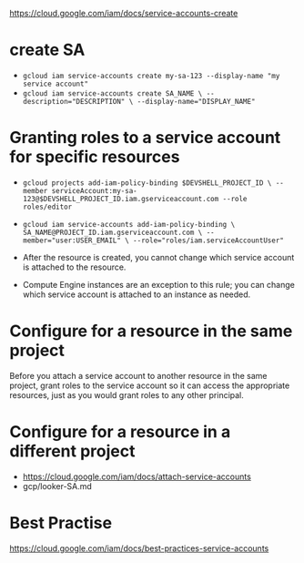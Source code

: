 https://cloud.google.com/iam/docs/service-accounts-create

# create SA
- `gcloud iam service-accounts create my-sa-123 --display-name "my service account"`
- `gcloud iam service-accounts create SA_NAME \
    --description="DESCRIPTION" \
    --display-name="DISPLAY_NAME"`
  
# Granting roles to a service account for specific resources
- `gcloud projects add-iam-policy-binding $DEVSHELL_PROJECT_ID \
    --member serviceAccount:my-sa-123@$DEVSHELL_PROJECT_ID.iam.gserviceaccount.com --role roles/editor`
- `gcloud iam service-accounts add-iam-policy-binding \
    SA_NAME@PROJECT_ID.iam.gserviceaccount.com \
    --member="user:USER_EMAIL" \
    --role="roles/iam.serviceAccountUser"`


- After the resource is created, you cannot change which service account is attached to the resource.
- Compute Engine instances are an exception to this rule; you can change which service account is attached to an instance as needed.

# Configure for a resource in the same project
  Before you attach a service account to another resource in the same project,
  grant roles to the service account so it can access the appropriate resources, just as you would grant roles to any other principal.

# Configure for a resource in a different project
  - https://cloud.google.com/iam/docs/attach-service-accounts
  - gcp/looker-SA.md 

# Best Practise
https://cloud.google.com/iam/docs/best-practices-service-accounts
